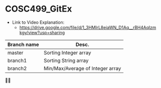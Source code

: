 # COSC499_GitEx

* Link to Video Explanation:
  * https://drive.google.com/file/d/1_3HMIrL8eiaWN_D1Aq__rBH4AqIzmkgy/view?usp=sharing

Branch name | Desc.
------------ | ------------- 
master | Sorting Integer array
branch1 | Sorting String array
branch2 | Min/Max/Average of Integer array

:metal::rocket:
